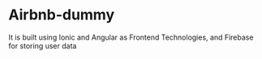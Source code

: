 # Airbnb-dummy
It is built using Ionic and Angular as Frontend Technologies, and Firebase for storing user data

